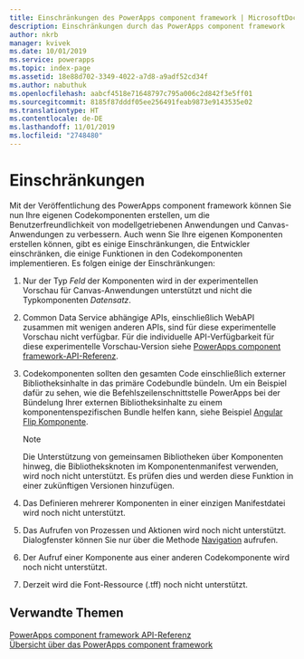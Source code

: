 ```yaml
---
title: Einschränkungen des PowerApps component framework | MicrosoftDocs
description: Einschränkungen durch das PowerApps component framework
author: nkrb
manager: kvivek
ms.date: 10/01/2019
ms.service: powerapps
ms.topic: index-page
ms.assetid: 18e88d702-3349-4022-a7d8-a9adf52cd34f
ms.author: nabuthuk
ms.openlocfilehash: aabcf4518e71648797c795a006c2d842f3e5ff01
ms.sourcegitcommit: 8185f87dddf05ee256491feab9873e9143535e02
ms.translationtype: HT
ms.contentlocale: de-DE
ms.lasthandoff: 11/01/2019
ms.locfileid: "2748480"
---
```

# <a name="limitations"></a>Einschränkungen 

Mit der Veröffentlichung des PowerApps component framework können Sie nun Ihre eigenen Codekomponenten erstellen, um die Benutzerfreundlichkeit von modellgetriebenen Anwendungen und Canvas-Anwendungen zu verbessern. Auch wenn Sie Ihre eigenen Komponenten erstellen können, gibt es einige Einschränkungen, die Entwickler einschränken, die einige Funktionen in den Codekomponenten implementieren. Es folgen einige der Einschränkungen:

1. Nur der Typ *Feld* der Komponenten wird in der experimentellen Vorschau für Canvas-Anwendungen unterstützt und nicht die Typkomponenten *Datensatz*. 
2. Common Data Service abhängige APIs, einschließlich WebAPI zusammen mit wenigen anderen APIs, sind für diese experimentelle Vorschau nicht verfügbar. Für die individuelle API-Verfügbarkeit für diese experimentelle Vorschau-Version siehe [PowerApps component framework-API-Referenz](reference/index.md).
3. Codekomponenten sollten den gesamten Code einschließlich externer Bibliotheksinhalte in das primäre Codebundle bündeln. Um ein Beispiel dafür zu sehen, wie die Befehlszeilenschnittstelle PowerApps bei der Bündelung Ihrer externen Bibliotheksinhalte zu einem komponentenspezifischen Bundle helfen kann, siehe Beispiel [Angular Flip Komponente](sample-controls/angular-flip-control.md).

   > [!NOTE]
   > Die Unterstützung von gemeinsamen Bibliotheken über Komponenten hinweg, die Bibliotheksknoten im Komponentenmanifest verwenden, wird noch nicht unterstützt. Es prüfen dies und werden diese Funktion in einer zukünftigen Versionen hinzufügen.
4. Das Definieren mehrerer Komponenten in einer einzigen Manifestdatei wird noch nicht unterstützt.
5. Das Aufrufen von Prozessen und Aktionen wird noch nicht unterstützt. Dialogfenster können Sie nur über die Methode [Navigation](reference/navigation.md) aufrufen.
6. Der Aufruf einer Komponente aus einer anderen Codekomponente wird noch nicht unterstützt.
7. Derzeit wird die Font-Ressource (.tff) noch nicht unterstützt.

## <a name="related-topics"></a>Verwandte Themen

[PowerApps component framework API-Referenz](reference/index.md)<br/>
[Übersicht über das PowerApps component framework](overview.md)
